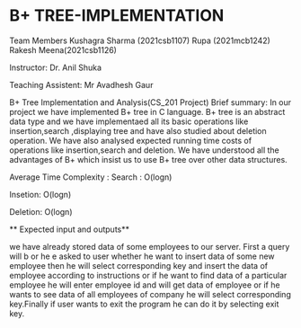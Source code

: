 # B+ TREE-IMPLEMENTATION
Team Members
Kushagra Sharma (2021csb1107)
Rupa (2021mcb1242)
Rakesh Meena(2021csb1126)


Instructor: Dr. Anil Shuka

Teaching Assistent: Mr Avadhesh Gaur

B+ Tree Implementation and Analysis(CS_201 Project)
Brief summary:
In our project we have implemented B+ tree in C language. B+ tree is an abstract data type and we have implementaed all its basic
operations like insertion,search ,displaying tree and have also studied about deletion operation. We have also analysed expected 
running time costs of operations like insertion,search and deletion. We have understood all the advantages of B+ which insist us
to use B+ tree over other data structures.

Average Time Complexity :
Search : O(logn)

Insetion: O(logn)

Deletion: O(logn)

** Expected input and outputs**

we have already stored data of some employees to our server. First a query will b or he e asked to user whether he want to insert data of some new employee then he will
select corresponding key and insert the data of employee according to instructions or if he want to find data of a particular employee he will enter employee id and will get data of employee or if he wants to see data of all employees of company he will select corresponding key.Finally if user wants to exit the program he can do it by selecting exit key.
